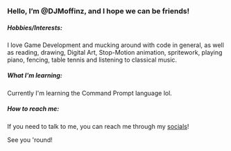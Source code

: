 ### Hello, I’m @DJMoffinz, and I hope we can be friends!  
##### Hobbies/Interests:  
I love Game Development and mucking around with code in general, as well as reading, drawing, Digital Art, Stop-Motion animation, spritework, playing piano, fencing, table tennis and listening to classical music. 

##### What I'm learning:  
Currently I'm learning the Command Prompt language lol.

##### How to reach me:  
If you need to talk to me, you can reach me through my [socials](https://resite.link/DJMoffinz)!

See you 'round!

<!---
If you are here, why?
--->
